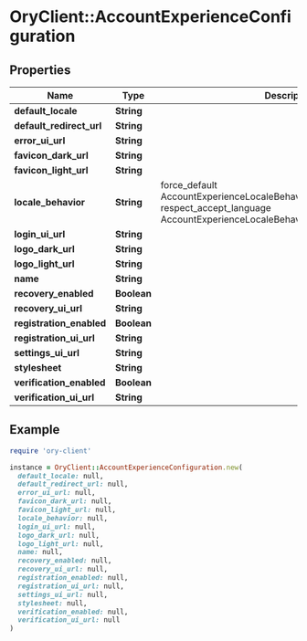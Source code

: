 # OryClient::AccountExperienceConfiguration

## Properties

| Name | Type | Description | Notes |
| ---- | ---- | ----------- | ----- |
| **default_locale** | **String** |  |  |
| **default_redirect_url** | **String** |  |  |
| **error_ui_url** | **String** |  |  |
| **favicon_dark_url** | **String** |  | [optional] |
| **favicon_light_url** | **String** |  | [optional] |
| **locale_behavior** | **String** |  force_default AccountExperienceLocaleBehaviorForceDefault respect_accept_language AccountExperienceLocaleBehaviorRespectAcceptLanguage |  |
| **login_ui_url** | **String** |  |  |
| **logo_dark_url** | **String** |  | [optional] |
| **logo_light_url** | **String** |  | [optional] |
| **name** | **String** |  |  |
| **recovery_enabled** | **Boolean** |  |  |
| **recovery_ui_url** | **String** |  |  |
| **registration_enabled** | **Boolean** |  |  |
| **registration_ui_url** | **String** |  |  |
| **settings_ui_url** | **String** |  |  |
| **stylesheet** | **String** |  | [optional] |
| **verification_enabled** | **Boolean** |  |  |
| **verification_ui_url** | **String** |  |  |

## Example

```ruby
require 'ory-client'

instance = OryClient::AccountExperienceConfiguration.new(
  default_locale: null,
  default_redirect_url: null,
  error_ui_url: null,
  favicon_dark_url: null,
  favicon_light_url: null,
  locale_behavior: null,
  login_ui_url: null,
  logo_dark_url: null,
  logo_light_url: null,
  name: null,
  recovery_enabled: null,
  recovery_ui_url: null,
  registration_enabled: null,
  registration_ui_url: null,
  settings_ui_url: null,
  stylesheet: null,
  verification_enabled: null,
  verification_ui_url: null
)
```

